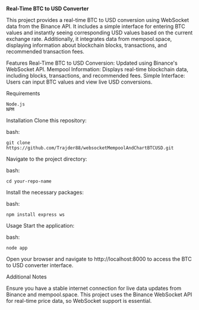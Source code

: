 **Real-Time BTC to USD Converter**

This project provides a real-time BTC to USD conversion using WebSocket data from the Binance API. It includes a simple interface for entering BTC values and instantly seeing corresponding USD values based on the current exchange rate. Additionally, it integrates data from mempool.space, displaying information about blockchain blocks, transactions, and recommended transaction fees.

Features
Real-Time BTC to USD Conversion: Updated using Binance's WebSocket API.
Mempool Information: Displays real-time blockchain data, including blocks, transactions, and recommended fees.
Simple Interface: Users can input BTC values and view live USD conversions.

Requirements

    Node.js
    NPM

Installation
Clone this repository:

bash: 

    git clone https://github.com/Trajder88/websocketMempoolAndChartBTCUSD.git

Navigate to the project directory:

bash: 

    cd your-repo-name

Install the necessary packages:

bash: 

    npm install express ws

Usage
Start the application:

bash: 

    node app

Open your browser and navigate to http://localhost:8000 to access the BTC to USD converter interface.

Additional Notes

Ensure you have a stable internet connection for live data updates from Binance and mempool.space.
This project uses the Binance WebSocket API for real-time price data, so WebSocket support is essential.
